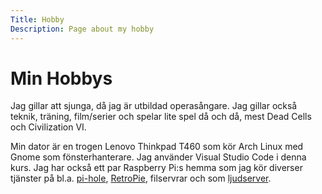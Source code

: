 ```yaml
---
Title: Hobby
Description: Page about my hobby
---
```


# Min Hobbys

Jag gillar att sjunga, då jag är utbildad operasångare. Jag gillar också teknik, träning, film/serier och spelar lite spel då och då, mest Dead Cells och Civilization VI.

Min dator är en trogen Lenovo Thinkpad T460 som kör Arch Linux med Gnome som fönsterhanterare. Jag använder Visual Studio Code i denna kurs. Jag har också ett par Raspberry Pi:s hemma som jag kör diverser tjänster på bl.a. [pi-hole](https://pi-hole.net/), [RetroPie](https://retropie.org.uk/), filservrar och som [ljudserver](https://www.hifiberry.com/hifiberryos/).

<i class="fas fa-laptop"></i><i class="fab fa-linux"></i><i class="fas fa-music"></i><i class="fas fa-film"></i><i class="fas fa-person-running"></i>
